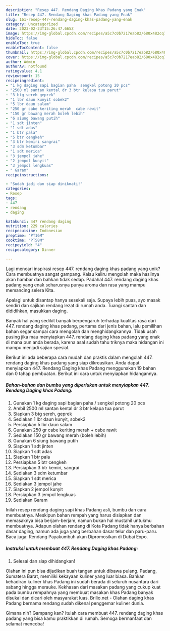 ```yaml
---
description: "Resep 447. Rendang Daging khas Padang yang Enak"
title: "Resep 447. Rendang Daging khas Padang yang Enak"
slug: 161-resep-447-rendang-daging-khas-padang-yang-enak
category: Uncategorized
date: 2023-02-23T15:26:47.665Z
image: https://img-global.cpcdn.com/recipes/a5c7c0b7217eab82/680x482cq70/447-rendang-daging-khas-padang-foto-resep-utama.jpg
hideToc: false
enableToc: true
enableTocContent: false
thumbnail: https://img-global.cpcdn.com/recipes/a5c7c0b7217eab82/680x482cq70/447-rendang-daging-khas-padang-foto-resep-utama.jpg
cover: https://img-global.cpcdn.com/recipes/a5c7c0b7217eab82/680x482cq70/447-rendang-daging-khas-padang-foto-resep-utama.jpg
author: Admin
authorAv: notfound
ratingvalue: 4.1
reviewcount: 15
recipeingredient:
- "1 kg daging sapi bagian paha  sengkel potong 20 pcs"
- "2500 ml santan kental dr 3 btr kelapa tua parut"
- "3 btg sereh geprek"
- "1 lbr daun kunyit sobek2"
- "5 lbr daun salam"
- "250 gr cabe keriting merah  cabe rawit"
- "150 gr bawang merah boleh lebih"
- "6 siung bawang putih"
- "1 sdt jinten"
- "1 sdt adas"
- "1 btr pala"
- "5 btr cengkeh"
- "3 btr kemiri sangrai"
- "3 sdm ketumbar"
- "1 sdt merica"
- "3 jempol jahe"
- "2 jempol kunyit"
- "3 jempol lengkuas"
- " Garam"
recipeinstructions:

- "Sudah jadi dan siap dinikmati!"
categories:
- Resep
tags:
- 447
- rendang
- daging

katakunci: 447 rendang daging 
nutrition: 229 calories
recipecuisine: Indonesian
preptime: "PT16M"
cooktime: "PT58M"
recipeyield: "4"
recipecategory: Dinner

---
```





Lagi mencari inspirasi resep 447. rendang daging khas padang yang unik? Cara membuatnya sangat gampang. Kalau keliru mengolah maka hasilnya akan hambar dan bahkan tidak sedap. Padahal 447. rendang daging khas padang yang enak seharusnya punya aroma dan rasa yang mampu memancing selera Kita.





Apalagi untuk disantap hanya sesekali saja. Supaya lebih puas, ayo masak sendiri dan sajikan rendang lezat di rumah anda. Tuangi santan dan dididihkan, masukkan daging.

Banyak hal yang sedikit banyak berpengaruh terhadap kualitas rasa dari 447. rendang daging khas padang, pertama dari jenis bahan, lalu pemilihan bahan segar sampai cara mengolah dan menghidangkannya. Tidak usah pusing jika mau menyiapkan 447. rendang daging khas padang yang enak di mana pun anda berada, karena asal sudah tahu triknya maka hidangan ini mampu menjadi sajian spesial.






Berikut ini ada beberapa cara mudah dan praktis dalam mengolah 447. rendang daging khas padang yang siap dikreasikan. Anda dapat menyiapkan 447. Rendang Daging khas Padang menggunakan 19 bahan dan 0 tahap pembuatan. Berikut ini cara untuk menyiapkan hidangannya.

<!--inarticleads1-->

##### Bahan-bahan dan bumbu yang diperlukan untuk menyiapkan 447. Rendang Daging khas Padang:

1. Gunakan 1 kg daging sapi bagian paha / sengkel potong 20 pcs
1. Ambil 2500 ml santan kental dr 3 btr kelapa tua parut
1. Siapkan 3 btg sereh, geprek
1. Sediakan 1 lbr daun kunyit, sobek2
1. Persiapkan 5 lbr daun salam
1. Gunakan 250 gr cabe keriting merah + cabe rawit
1. Sediakan 150 gr bawang merah (boleh lebih)
1. Gunakan 6 siung bawang putih
1. Siapkan 1 sdt jinten
1. Siapkan 1 sdt adas
1. Siapkan 1 btr pala
1. Persiapkan 5 btr cengkeh
1. Persiapkan 3 btr kemiri, sangrai
1. Sediakan 3 sdm ketumbar
1. Siapkan 1 sdt merica
1. Sediakan 3 jempol jahe
1. Siapkan 2 jempol kunyit
1. Persiapkan 3 jempol lengkuas
1. Sediakan  Garam


Inilah resep rendang daging sapi khas Padang asli, bumbu dan cara membuatnya. Meskipun bahan rempah yang harus disiapkan dan memasaknya bisa berjam-berjam, namun bukan hal mustahil untukmu membuatnya. Adapun olahan rendang di Kota Padang tidak hanya berbahan dasar daging, namun ada juga yang berbahan dasar telur dan paru-paru. Baca juga: Rendang Payakumbuh akan Dipromosikan di Dubai Expo. 

<!--inarticleads2-->

##### Instruksi untuk membuat 447. Rendang Daging khas Padang:


1. Selesai dan siap dihidangkan!

Olahan ini pun bisa dijadikan buah tangan untuk dibawa pulang. Padang, Sumatera Barat, memiliki kekayaan kuliner yang luar biasa. Bahkan kehadiran kuliner khas Padang ini sudah berada di seluruh nusantara dari sabang hingga merauke. Kekhasan dari masakan padang yang cukup kuat pada bumbu rempahnya yang membuat masakan khas Padang banyak disukai dan dicari oleh masyarakat luas. Brilio.net - Olahan daging khas Padang bernama rendang sudah dikenal penggemar kuliner dunia. 

Gimana nih? Gampang kan? Itulah cara membuat 447. rendang daging khas padang yang bisa kamu praktikkan di rumah. Semoga bermanfaat dan selamat mencoba!
